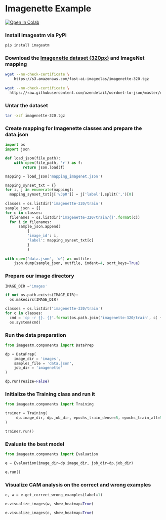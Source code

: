 # Imagenette Example

[![Open In Colab](https://colab.research.google.com/assets/colab-badge.svg)](https://colab.research.google.com/github/idealo/imageatm/blob/master/examples/imageatm_imagenette.ipynb)

### Install imageatm via PyPi
```python
pip install imageatm
```

### Download the [Imagenette dataset (320px)](https://github.com/fastai/imagenette) and ImageNet mapping
```bash
wget --no-check-certificate \
    https://s3.amazonaws.com/fast-ai-imageclas/imagenette-320.tgz
    
wget --no-check-certificate \
  https://raw.githubusercontent.com/ozendelait/wordnet-to-json/master/mapping_imagenet.json
```

### Untar the dataset
```bash
tar -xzf imagenette-320.tgz
```

### Create mapping for Imagenette classes and prepare the data.json
```python
import os
import json

def load_json(file_path):
    with open(file_path, 'r') as f:
        return json.load(f)

mapping = load_json('mapping_imagenet.json')

mapping_synset_txt = {}
for i, j in enumerate(mapping):
  mapping_synset_txt[j['v3p0']] = j['label'].split(',')[0]
  
classes = os.listdir('imagenette-320/train')
sample_json = []
for c in classes:
  filenames = os.listdir('imagenette-320/train/{}'.format(c))
  for i in filenames:
      sample_json.append(
          {
          'image_id': i,
          'label': mapping_synset_txt[c]
          }
          )
          
with open('data.json', 'w') as outfile:
    json.dump(sample_json, outfile, indent=4, sort_keys=True)
```

### Prepare our image directory
```python
IMAGE_DIR ='images'

if not os.path.exists(IMAGE_DIR):
  os.makedirs(IMAGE_DIR)

classes = os.listdir('imagenette-320/train')
for c in classes:
  cmd = 'cp -r {}. {}'.format(os.path.join('imagenette-320/train', c) + '/', os.path.join(IMAGE_DIR))
  os.system(cmd)
```

### Run the data preparation
```python
from imageatm.components import DataPrep

dp = DataPrep(
    image_dir = 'images',
    samples_file = 'data.json',
    job_dir = 'imagenette'
)

dp.run(resize=False)
```

### Initialize the Training class and run it
```python
from imageatm.components import Training

trainer = Training(
     dp.image_dir, dp.job_dir, epochs_train_dense=5, epochs_train_all=5, batch_size=64,
)

trainer.run()
```

### Evaluate the best model
```python
from imageatm.components import Evaluation

e = Evaluation(image_dir=dp.image_dir, job_dir=dp.job_dir)

e.run()
```

### Visualize CAM analysis on the correct and wrong examples
```python
c, w = e.get_correct_wrong_examples(label=1)

e.visualize_images(w, show_heatmap=True)

e.visualize_images(c, show_heatmap=True)
```